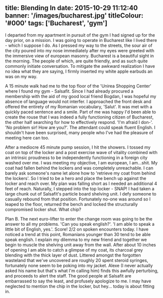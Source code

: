 title: Blending In
date: 2015-10-29 11:12:40
banner: '/images/bucharest.jpg'
titleColour: '#000'
tags: ['Bucharest', 'gym']
---

I departed from my apartment in pursuit of the gym I had signed up for the day prior, on a mission. I was going to operate in Bucharest like I lived there - which I suppose I do. As I pressed my way to the streets, the sour air of the city poured into my nose immediately after my eyes were greeted with the immersive view of european masonry. Bucharest is a beautiful sight in the morning. The people of which, are quite friendly, and as such quite commonly initiate conversation. To mitigate the awkward realization I have no idea what they are saying, I firmly inserted my white apple earbuds an was on my way.

A 15 minute walk had me to the top floor of the 'Unirea Shopping Center' where I found my gym - Salsafit. Since I had already procured a membership with the aid of my good local friend Bogdan, I was hopeful my absence of language would not interfer. I approached the front desk and offered the entirety of my Romanian vocabulary, 'Salut'. It was met with a quickly paced sentence and a smile. Part of me was happy I'd been able to create the rouse that I was indeed a fully functioning citizen of Bucharest, the other half searching for how to effectively respond. 'I'm afraid I don-'. 'No problem sir! How are you?'. The attendant could speak fluent English. I shouldn't have been surprised, many people who I've had the pleasure of meeting here can too. 

After a mediocre 45 minute pump session, I hit the showers. I tossed my coat on top of the locker and a post exercise wave of vitality combined with an intrinsic proudness to be independently functioning in a foreign city washed over me. I was meeting my objective, I am european, I am...shit. My coat had fallen behind the lockers and was completely unreachable. I can barely ask someone's name let alone how to 'retrieve my coat from behind the lockers'. So I tried to be a hero and place the bench up against the locker and reach over. My plan was falling short as I needed an additional 4 feet of reach. Naturally, I stepped into the top locker - SNAP! I had taken a large chunk out of Salsafit's particle board shelving unit. I defy someone to casually rebound from that position. Fortunately no-one was around so I leaped to the floor, returned the bench and locked the structurally compromised locker shut. What chip?

Plan B. The next euro-lifter to enter the change room was going to be the answer to all my problems. 'Can you speak english?'. 'I am able to speak a little bit of English, yes.'. Score! 2/2 on spoken encounters today. I have noticed a trend at this point, Romanians younger than 30 tend to be able speak english. I explain my dilemma to my new friend and together we begin to muscle the shelving unit away from the wall. After about 10 inches of opening I am able to catch a glimpse of my coat, its charcoal grey blending with the thick layer of dust. Littered amongst the forgotten wasteland that we've uncovered are roughly 20 spent steroid syringes, fortunately none seem to be poking into my jacket. Alexe (I never actually asked his name but that's what I'm calling him) finds this awfully perturbing, and proceeds to alert the staff. The good people at Salsafit are embarrassed to say the least, and profusely apologize to me. I may have neglected to mention the chip in the locker, but hey... today is about fitting in.
